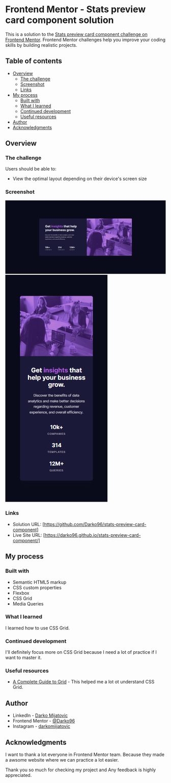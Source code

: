 # Frontend Mentor - Stats preview card component solution

This is a solution to the [Stats preview card component challenge on Frontend Mentor](https://www.frontendmentor.io/challenges/stats-preview-card-component-8JqbgoU62). Frontend Mentor challenges help you improve your coding skills by building realistic projects.

## Table of contents

- [Overview](#overview)
  - [The challenge](#the-challenge)
  - [Screenshot](#screenshot)
  - [Links](#links)
- [My process](#my-process)
  - [Built with](#built-with)
  - [What I learned](#what-i-learned)
  - [Continued development](#continued-development)
  - [Useful resources](#useful-resources)
- [Author](#author)
- [Acknowledgments](#acknowledgments)

## Overview

### The challenge

Users should be able to:

- View the optimal layout depending on their device's screen size

### Screenshot

![](screenshot/screenshot-1.png)
![](screenshot/screenshot-2.png)

### Links

- Solution URL: [https://github.com/Darko96/stats-preview-card-component]
- Live Site URL: [https://darko96.github.io/stats-preview-card-component/]

## My process

### Built with

- Semantic HTML5 markup
- CSS custom properties
- Flexbox
- CSS Grid
- Media Queries

### What I learned

I learned how to use CSS Grid.

### Continued development

I'll definitely focus more on CSS Grid because I need a lot of practice if I want to master it.

### Useful resources

- [A Complete Guide to Grid](https://css-tricks.com/snippets/css/complete-guide-grid/) - This helped me a lot ot understand CSS Grid.

## Author

- LinkedIn - [Darko Mijatovic](https://www.linkedin.com/in/darko-mijatovic-512384231/)
- Frontend Mentor - [@Darko96](https://www.frontendmentor.io/profile/Darko96)
- Instagram - [darkomiijatovic](https://www.instagram.com/darkomiijatovic/)

## Acknowledgments

I want to thank a lot everyone in Frontend Mentor team. Because they made a awsome website where we can practice a lot easier.

Thank you so much for checking my project and Any feedback is highly appreciated.
